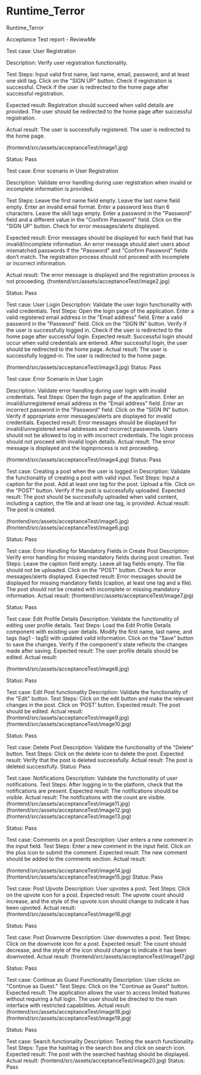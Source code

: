 # Runtime_Terror
Runtime_Terror


Acceptance Test report - ReviewMe

Test case: User Registration

Description:  Verify user registration functionality.

Test Steps:
 Input valid first name, last name, email, password, and at least one skill tag.
Click on the "SIGN UP" button.
Check if registration is successful.
Check if the user is redirected to the home page after successful registration.


Expected result:
Registration should succeed when valid details are provided.
The user should be redirected to the home page after successful registration.


Actual result:
The user is successfully registered. 
The user is redirected to the home page.

(frontend/src/assets/acceptanceTest/image1.jpg)

Status: Pass




Test case: Error scenario in User Registration

Description:  Validate error handling during user registration when invalid or incomplete information is provided.

Test Steps:
Leave the first name field empty.
Leave the last name field empty.
Enter an invalid email format.
Enter a password less than 6 characters.
Leave the skill tags empty.
Enter a password in the "Password" field and a different value in the "Confirm Password" field.
Click on the "SIGN UP" button.
Check for error messages/alerts displayed.

Expected result:
Error messages should be displayed for each field that has invalid/incomplete information.
An error message should alert users about mismatched passwords if the "Password" and "Confirm Password" fields don’t match.
The registration process should not proceed with incomplete or incorrect information.

Actual result:
The error message is displayed and the registration process is not proceeding.
(frontend/src/assets/acceptanceTest/image2.jpg)



Status: Pass


Test case: User Login
Description: Validate the user login functionality with valid credentials.
Test Steps:
 Open the login page of the application.
Enter a valid registered email address in the "Email address" field.
Enter a valid password in the "Password" field.
Click on the "SIGN IN" button.
Verify if the user is successfully logged in.
Check if the user is redirected to the home page after successful login.
Expected result:
 Successful login should occur when valid credentials are entered.
After successful login, the user should be redirected to the home page.
Actual result:
 The user is successfully logged-in. 
The user is redirected to the home page.

(frontend/src/assets/acceptanceTest/image3.jpg)
Status: Pass
 
Test case: Error Scenario in User Login
 
Description: Validate error handling during user login with invalid credentials.
Test Steps:
Open the login page of the application.
Enter an invalid/unregistered email address in the "Email address" field.
Enter an incorrect password in the "Password" field.
Click on the "SIGN IN" button.
Verify if appropriate error messages/alerts are displayed for invalid credentials.
Expected result:
 Error messages should be displayed for invalid/unregistered email addresses and incorrect passwords.
Users should not be allowed to log in with incorrect credentials.
The login process should not proceed with invalid login details.
Actual result:
 The error message is displayed and the loginprocess is not proceeding.

(frontend/src/assets/acceptanceTest/image4.jpg)
Status: Pass

 
Test case: Creating a post when the user is logged in
Description: Validate the functionality of creating a post with valid input.
Test Steps:
 Input a caption for the post.
Add at least one tag for the post.
Upload a file.
Click on the "POST" button.
Verify if the post is successfully uploaded.
Expected result:
The post should be successfully uploaded when valid content, including a caption, the file and at least one tag, is provided.
Actual result:
 The post is created.

 (frontend/src/assets/acceptanceTest/image5.jpg)
 (frontend/src/assets/acceptanceTest/image6.jpg)

Status: Pass

Test case: Error Handling for Mandatory Fields in Create Post
Description: Verify error handling for missing mandatory fields during post creation.
Test Steps:
Leave the caption field empty.
Leave all tag fields empty.
The file should not be uploaded.
Click on the "POST" button.
Check for error messages/alerts displayed.
Expected result:
 Error messages should be displayed for missing mandatory fields (caption, at least one tag and a file).
The post should not be created with incomplete or missing mandatory information.
Actual result:
(frontend/src/assets/acceptanceTest/image7.jpg)
 
Status: Pass

Test case: Edit Profile Details
Description: Validate the functionality of editing user profile details.
Test Steps:
Load the Edit Profile Details component with existing user details.
Modify the first name, last name, and tags (tag1 - tag5) with updated valid information.
Click on the "Save" button to save the changes.
Verify if the component's state reflects the changes made after saving.
Expected result:
The user profile details should be edited.
Actual result:

(frontend/src/assets/acceptanceTest/image8.jpg)

Status: Pass

Test case: Edit Post functionality
Description: Validate the functionality of the "Edit" button.
Test Steps:
Click on the edit button and make the relevant changes in the post.
Click on ‘POST’ button.
Expected result:
The post should be edited.
Actual result:
(frontend/src/assets/acceptanceTest/image9.jpg)
(frontend/src/assets/acceptanceTest/image10.jpg)

Status: Pass

Test case: Delete Post
Description: Validate the functionality of the "Delete" button.
Test Steps: 
Click on the delete icon to delete the post.
Expected result:
Verify that the post is deleted successfully. 
Actual result:
The post is deleted successfully.
Status: Pass

Test case: Notifications
Description: Validate the functionality of user notifications.
Test Steps:
After logging in to the platform, check that  the notifications are present. 
Expected result:
The notifications should be visible.
Actual result:
The notifications with the count are visible.
(frontend/src/assets/acceptanceTest/image11.jpg)
(frontend/src/assets/acceptanceTest/image12.jpg)
(frontend/src/assets/acceptanceTest/image13.jpg)


Status: Pass

Test case: Comments on a post
Description: User enters a new comment in the input field.
Test Steps: 
Enter a new comment in the input field.
Click on the plus icon to submit the comment.
Expected result:
The new comment should be added to the comments section.
Actual result:

(frontend/src/assets/acceptanceTest/image14.jpg)
(frontend/src/assets/acceptanceTest/image15.jpg)
Status: Pass

Test case: Post Upvote
Description: User upvotes a post.
Test Steps: Click on the upvote icon for a post.
Expected result: The upvote count should increase, and the style of the upvote icon should change to indicate it has been upvoted.
Actual result:
(frontend/src/assets/acceptanceTest/image16.jpg)

Status: Pass

Test case: Post Downvote
Description: User downvotes a post.
Test Steps: Click on the downvote icon for a post.
Expected result: The count should decrease, and the style of the icon should change to indicate it has been downvoted.
Actual result:
(frontend/src/assets/acceptanceTest/image17.jpg)

Status: Pass

Test case: Continue as Guest Functionality
Description: User clicks on "Continue as Guest."
Test Steps: Click on the "Continue as Guest" button.
Expected result: The application allows the user to access limited features without requiring a full login. The user should be directed to the main interface with restricted capabilities.
Actual result:
(frontend/src/assets/acceptanceTest/image18.jpg)
(frontend/src/assets/acceptanceTest/image19.jpg)

Status: Pass

Test case: Search functionality
Description: Testing the search functionality.
Test Steps: Type the hashtag in the search box and click on search icon.
Expected result: The post with the searched hashtag should be displayed.
Actual result:
(frontend/src/assets/acceptanceTest/image20.jpg)
Status: Pass






 

 


 

